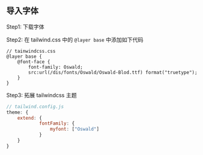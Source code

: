 ## 导入字体

Step1: 下载字体

Step2: 在 tailwind.css 中的 `@layer base` 中添加如下代码

```less
// tainwindcss.css
@layer base {
	@font-face {
		font-family: Oswald;
		src:url(/dis/fonts/Oswald/Oswald-Blod.ttf) format("truetype");
	}
}
```

Step3: 拓展 tailwindcss 主题

```js
// tailwind.config.js
theme: {
	extend: {
			fontFamily: {
				myfont: ["Oswald"]
			}
	}
}
```
